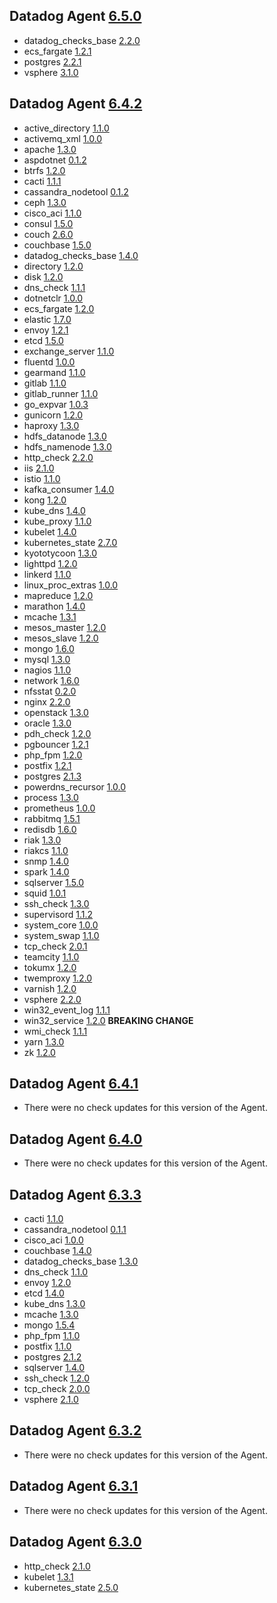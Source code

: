 ## Datadog Agent [6.5.0](https://github.com/DataDog/datadog-agent/blob/master/CHANGELOG.rst#650)

* datadog_checks_base [2.2.0](https://github.com/DataDog/integrations-core/blob/master/datadog_checks_base/CHANGELOG.md)
* ecs_fargate [1.2.1](https://github.com/DataDog/integrations-core/blob/master/ecs_fargate/CHANGELOG.md)
* postgres [2.2.1](https://github.com/DataDog/integrations-core/blob/master/postgres/CHANGELOG.md)
* vsphere [3.1.0](https://github.com/DataDog/integrations-core/blob/master/vsphere/CHANGELOG.md)

## Datadog Agent [6.4.2](https://github.com/DataDog/datadog-agent/blob/master/CHANGELOG.rst#642)

* active_directory [1.1.0](https://github.com/DataDog/integrations-core/blob/master/active_directory/CHANGELOG.md)
* activemq_xml [1.0.0](https://github.com/DataDog/integrations-core/blob/master/activemq_xml/CHANGELOG.md)
* apache [1.3.0](https://github.com/DataDog/integrations-core/blob/master/apache/CHANGELOG.md)
* aspdotnet [0.1.2](https://github.com/DataDog/integrations-core/blob/master/aspdotnet/CHANGELOG.md)
* btrfs [1.2.0](https://github.com/DataDog/integrations-core/blob/master/btrfs/CHANGELOG.md)
* cacti [1.1.1](https://github.com/DataDog/integrations-core/blob/master/cacti/CHANGELOG.md)
* cassandra_nodetool [0.1.2](https://github.com/DataDog/integrations-core/blob/master/cassandra_nodetool/CHANGELOG.md)
* ceph [1.3.0](https://github.com/DataDog/integrations-core/blob/master/ceph/CHANGELOG.md)
* cisco_aci [1.1.0](https://github.com/DataDog/integrations-core/blob/master/cisco_aci/CHANGELOG.md)
* consul [1.5.0](https://github.com/DataDog/integrations-core/blob/master/consul/CHANGELOG.md)
* couch [2.6.0](https://github.com/DataDog/integrations-core/blob/master/couch/CHANGELOG.md)
* couchbase [1.5.0](https://github.com/DataDog/integrations-core/blob/master/couchbase/CHANGELOG.md)
* datadog_checks_base [1.4.0](https://github.com/DataDog/integrations-core/blob/master/datadog_checks_base/CHANGELOG.md)
* directory [1.2.0](https://github.com/DataDog/integrations-core/blob/master/directory/CHANGELOG.md)
* disk [1.2.0](https://github.com/DataDog/integrations-core/blob/master/disk/CHANGELOG.md)
* dns_check [1.1.1](https://github.com/DataDog/integrations-core/blob/master/dns_check/CHANGELOG.md)
* dotnetclr [1.0.0](https://github.com/DataDog/integrations-core/blob/master/dotnetclr/CHANGELOG.md)
* ecs_fargate [1.2.0](https://github.com/DataDog/integrations-core/blob/master/ecs_fargate/CHANGELOG.md)
* elastic [1.7.0](https://github.com/DataDog/integrations-core/blob/master/elastic/CHANGELOG.md)
* envoy [1.2.1](https://github.com/DataDog/integrations-core/blob/master/envoy/CHANGELOG.md)
* etcd [1.5.0](https://github.com/DataDog/integrations-core/blob/master/etcd/CHANGELOG.md)
* exchange_server [1.1.0](https://github.com/DataDog/integrations-core/blob/master/exchange_server/CHANGELOG.md)
* fluentd [1.0.0](https://github.com/DataDog/integrations-core/blob/master/fluentd/CHANGELOG.md)
* gearmand [1.1.0](https://github.com/DataDog/integrations-core/blob/master/gearmand/CHANGELOG.md)
* gitlab [1.1.0](https://github.com/DataDog/integrations-core/blob/master/gitlab/CHANGELOG.md)
* gitlab_runner [1.1.0](https://github.com/DataDog/integrations-core/blob/master/gitlab_runner/CHANGELOG.md)
* go_expvar [1.0.3](https://github.com/DataDog/integrations-core/blob/master/go_expvar/CHANGELOG.md)
* gunicorn [1.2.0](https://github.com/DataDog/integrations-core/blob/master/gunicorn/CHANGELOG.md)
* haproxy [1.3.0](https://github.com/DataDog/integrations-core/blob/master/haproxy/CHANGELOG.md)
* hdfs_datanode [1.3.0](https://github.com/DataDog/integrations-core/blob/master/hdfs_datanode/CHANGELOG.md)
* hdfs_namenode [1.3.0](https://github.com/DataDog/integrations-core/blob/master/hdfs_namenode/CHANGELOG.md)
* http_check [2.2.0](https://github.com/DataDog/integrations-core/blob/master/http_check/CHANGELOG.md)
* iis [2.1.0](https://github.com/DataDog/integrations-core/blob/master/iis/CHANGELOG.md)
* istio [1.1.0](https://github.com/DataDog/integrations-core/blob/master/istio/CHANGELOG.md)
* kafka_consumer [1.4.0](https://github.com/DataDog/integrations-core/blob/master/kafka_consumer/CHANGELOG.md)
* kong [1.2.0](https://github.com/DataDog/integrations-core/blob/master/kong/CHANGELOG.md)
* kube_dns [1.4.0](https://github.com/DataDog/integrations-core/blob/master/kube_dns/CHANGELOG.md)
* kube_proxy [1.1.0](https://github.com/DataDog/integrations-core/blob/master/kube_proxy/CHANGELOG.md)
* kubelet [1.4.0](https://github.com/DataDog/integrations-core/blob/master/kubelet/CHANGELOG.md)
* kubernetes_state [2.7.0](https://github.com/DataDog/integrations-core/blob/master/kubernetes_state/CHANGELOG.md)
* kyototycoon [1.3.0](https://github.com/DataDog/integrations-core/blob/master/kyototycoon/CHANGELOG.md)
* lighttpd [1.2.0](https://github.com/DataDog/integrations-core/blob/master/lighttpd/CHANGELOG.md)
* linkerd [1.1.0](https://github.com/DataDog/integrations-core/blob/master/linkerd/CHANGELOG.md)
* linux_proc_extras [1.0.0](https://github.com/DataDog/integrations-core/blob/master/linux_proc_extras/CHANGELOG.md)
* mapreduce [1.2.0](https://github.com/DataDog/integrations-core/blob/master/mapreduce/CHANGELOG.md)
* marathon [1.4.0](https://github.com/DataDog/integrations-core/blob/master/marathon/CHANGELOG.md)
* mcache [1.3.1](https://github.com/DataDog/integrations-core/blob/master/mcache/CHANGELOG.md)
* mesos_master [1.2.0](https://github.com/DataDog/integrations-core/blob/master/mesos_master/CHANGELOG.md)
* mesos_slave [1.2.0](https://github.com/DataDog/integrations-core/blob/master/mesos_slave/CHANGELOG.md)
* mongo [1.6.0](https://github.com/DataDog/integrations-core/blob/master/mongo/CHANGELOG.md)
* mysql [1.3.0](https://github.com/DataDog/integrations-core/blob/master/mysql/CHANGELOG.md)
* nagios [1.1.0](https://github.com/DataDog/integrations-core/blob/master/nagios/CHANGELOG.md)
* network [1.6.0](https://github.com/DataDog/integrations-core/blob/master/network/CHANGELOG.md)
* nfsstat [0.2.0](https://github.com/DataDog/integrations-core/blob/master/nfsstat/CHANGELOG.md)
* nginx [2.2.0](https://github.com/DataDog/integrations-core/blob/master/nginx/CHANGELOG.md)
* openstack [1.3.0](https://github.com/DataDog/integrations-core/blob/master/openstack/CHANGELOG.md)
* oracle [1.3.0](https://github.com/DataDog/integrations-core/blob/master/oracle/CHANGELOG.md)
* pdh_check [1.2.0](https://github.com/DataDog/integrations-core/blob/master/pdh_check/CHANGELOG.md)
* pgbouncer [1.2.1](https://github.com/DataDog/integrations-core/blob/master/pgbouncer/CHANGELOG.md)
* php_fpm [1.2.0](https://github.com/DataDog/integrations-core/blob/master/php_fpm/CHANGELOG.md)
* postfix [1.2.1](https://github.com/DataDog/integrations-core/blob/master/postfix/CHANGELOG.md)
* postgres [2.1.3](https://github.com/DataDog/integrations-core/blob/master/postgres/CHANGELOG.md)
* powerdns_recursor [1.0.0](https://github.com/DataDog/integrations-core/blob/master/powerdns_recursor/CHANGELOG.md)
* process [1.3.0](https://github.com/DataDog/integrations-core/blob/master/process/CHANGELOG.md)
* prometheus [1.0.0](https://github.com/DataDog/integrations-core/blob/master/prometheus/CHANGELOG.md)
* rabbitmq [1.5.1](https://github.com/DataDog/integrations-core/blob/master/rabbitmq/CHANGELOG.md)
* redisdb [1.6.0](https://github.com/DataDog/integrations-core/blob/master/redisdb/CHANGELOG.md)
* riak [1.3.0](https://github.com/DataDog/integrations-core/blob/master/riak/CHANGELOG.md)
* riakcs [1.1.0](https://github.com/DataDog/integrations-core/blob/master/riakcs/CHANGELOG.md)
* snmp [1.4.0](https://github.com/DataDog/integrations-core/blob/master/snmp/CHANGELOG.md)
* spark [1.4.0](https://github.com/DataDog/integrations-core/blob/master/spark/CHANGELOG.md)
* sqlserver [1.5.0](https://github.com/DataDog/integrations-core/blob/master/sqlserver/CHANGELOG.md)
* squid [1.0.1](https://github.com/DataDog/integrations-core/blob/master/squid/CHANGELOG.md)
* ssh_check [1.3.0](https://github.com/DataDog/integrations-core/blob/master/ssh_check/CHANGELOG.md)
* supervisord [1.1.2](https://github.com/DataDog/integrations-core/blob/master/supervisord/CHANGELOG.md)
* system_core [1.0.0](https://github.com/DataDog/integrations-core/blob/master/system_core/CHANGELOG.md)
* system_swap [1.1.0](https://github.com/DataDog/integrations-core/blob/master/system_swap/CHANGELOG.md)
* tcp_check [2.0.1](https://github.com/DataDog/integrations-core/blob/master/tcp_check/CHANGELOG.md)
* teamcity [1.1.0](https://github.com/DataDog/integrations-core/blob/master/teamcity/CHANGELOG.md)
* tokumx [1.2.0](https://github.com/DataDog/integrations-core/blob/master/tokumx/CHANGELOG.md)
* twemproxy [1.2.0](https://github.com/DataDog/integrations-core/blob/master/twemproxy/CHANGELOG.md)
* varnish [1.2.0](https://github.com/DataDog/integrations-core/blob/master/varnish/CHANGELOG.md)
* vsphere [2.2.0](https://github.com/DataDog/integrations-core/blob/master/vsphere/CHANGELOG.md)
* win32_event_log [1.1.1](https://github.com/DataDog/integrations-core/blob/master/win32_event_log/CHANGELOG.md)
* win32_service [1.2.0](https://github.com/DataDog/integrations-core/blob/master/win32_service/CHANGELOG.md) **BREAKING CHANGE** 
* wmi_check [1.1.1](https://github.com/DataDog/integrations-core/blob/master/wmi_check/CHANGELOG.md)
* yarn [1.3.0](https://github.com/DataDog/integrations-core/blob/master/yarn/CHANGELOG.md)
* zk [1.2.0](https://github.com/DataDog/integrations-core/blob/master/zk/CHANGELOG.md)

## Datadog Agent [6.4.1](https://github.com/DataDog/datadog-agent/blob/master/CHANGELOG.rst#641)

* There were no check updates for this version of the Agent.

## Datadog Agent [6.4.0](https://github.com/DataDog/datadog-agent/blob/master/CHANGELOG.rst#640)

* There were no check updates for this version of the Agent.

## Datadog Agent [6.3.3](https://github.com/DataDog/datadog-agent/blob/master/CHANGELOG.rst#633)

* cacti [1.1.0](https://github.com/DataDog/integrations-core/blob/master/cacti/CHANGELOG.md)
* cassandra_nodetool [0.1.1](https://github.com/DataDog/integrations-core/blob/master/cassandra_nodetool/CHANGELOG.md)
* cisco_aci [1.0.0](https://github.com/DataDog/integrations-core/blob/master/cisco_aci/CHANGELOG.md)
* couchbase [1.4.0](https://github.com/DataDog/integrations-core/blob/master/couchbase/CHANGELOG.md)
* datadog_checks_base [1.3.0](https://github.com/DataDog/integrations-core/blob/master/datadog_checks_base/CHANGELOG.md)
* dns_check [1.1.0](https://github.com/DataDog/integrations-core/blob/master/dns_check/CHANGELOG.md)
* envoy [1.2.0](https://github.com/DataDog/integrations-core/blob/master/envoy/CHANGELOG.md)
* etcd [1.4.0](https://github.com/DataDog/integrations-core/blob/master/etcd/CHANGELOG.md)
* kube_dns [1.3.0](https://github.com/DataDog/integrations-core/blob/master/kube_dns/CHANGELOG.md)
* mcache [1.3.0](https://github.com/DataDog/integrations-core/blob/master/mcache/CHANGELOG.md)
* mongo [1.5.4](https://github.com/DataDog/integrations-core/blob/master/mongo/CHANGELOG.md)
* php_fpm [1.1.0](https://github.com/DataDog/integrations-core/blob/master/php_fpm/CHANGELOG.md)
* postfix [1.1.0](https://github.com/DataDog/integrations-core/blob/master/postfix/CHANGELOG.md)
* postgres [2.1.2](https://github.com/DataDog/integrations-core/blob/master/postgres/CHANGELOG.md)
* sqlserver [1.4.0](https://github.com/DataDog/integrations-core/blob/master/sqlserver/CHANGELOG.md)
* ssh_check [1.2.0](https://github.com/DataDog/integrations-core/blob/master/ssh_check/CHANGELOG.md)
* tcp_check [2.0.0](https://github.com/DataDog/integrations-core/blob/master/tcp_check/CHANGELOG.md)
* vsphere [2.1.0](https://github.com/DataDog/integrations-core/blob/master/vsphere/CHANGELOG.md)

## Datadog Agent [6.3.2](https://github.com/DataDog/datadog-agent/blob/master/CHANGELOG.rst#632)

* There were no check updates for this version of the Agent.

## Datadog Agent [6.3.1](https://github.com/DataDog/datadog-agent/blob/master/CHANGELOG.rst#631)

* There were no check updates for this version of the Agent.

## Datadog Agent [6.3.0](https://github.com/DataDog/datadog-agent/blob/master/CHANGELOG.rst#630)

* http_check [2.1.0](https://github.com/DataDog/integrations-core/blob/master/http_check/CHANGELOG.md)
* kubelet [1.3.1](https://github.com/DataDog/integrations-core/blob/master/kubelet/CHANGELOG.md)
* kubernetes_state [2.5.0](https://github.com/DataDog/integrations-core/blob/master/kubernetes_state/CHANGELOG.md)

